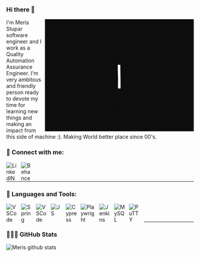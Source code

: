 ### Hi there 👋
<img align="right" alt="VSCode" width="400" height="300" src="./gif/helloFriend.gif"/>
I'm Meris Stupar software engineer and I work as a Quality Automation Assurance Engineer. I'm very ambitous and friendly person ready to devote my time for learning new things and making an impact from this side of machine :). Making World better place since 00's.


### 🔗 Connect with me:
[<img align="left" alt="LinkedIN" width="30px" src="https://cdn.jsdelivr.net/gh/devicons/devicon/icons/linkedin/linkedin-original.svg" style="padding-right:10px;" />](https://www.linkedin.com/in/meris-stupar-84610719a/)
[<img align="left" alt="Behance" width="30px" src="https://cdn.jsdelivr.net/gh/devicons/devicon/icons/behance/behance-original.svg" style="padding-right:10px;" />](https://www.behance.net/merisstupar)

####


<br />
<br />


---

### 🚀 Languages and Tools:

<img align="left" alt="VSCode" width="30px" style="padding-right:10px;" src="https://cdn.jsdelivr.net/gh/devicons/devicon/icons/vscode/vscode-original.svg"/>
<img align="left" alt="Spring" width="30px" style="padding-right:10px;" src="https://cdn.jsdelivr.net/gh/devicons/devicon/icons/html5/html5-original.svg"/>
<img align="left" alt="VSCode" width="30px" style="padding-right:10px;" src="https://cdn.jsdelivr.net/gh/devicons/devicon/icons/css3/css3-original.svg"/>
<img align="left" alt="JS" width="30px" style="padding-right:10px;" src="https://cdn.jsdelivr.net/gh/devicons/devicon/icons/javascript/javascript-original.svg"/>
<img align="left" alt="Cypress" width="30px" style="padding-right:10px;" src="https://iconape.com/wp-content/files/gj/370774/svg/370774.svg"/>
<img align="left" alt="Playwright" width="40px" style="padding-right:10px;" src="https://seeklogo.com/images/P/playwright-logo-22FA8B9E63-seeklogo.com.png"/>
<img align="left" alt="Jenkins" width="30px" style="padding-right:10px;" src="https://cdn.jsdelivr.net/gh/devicons/devicon/icons/jenkins/jenkins-original.svg"/>
<img align="left" alt="MySQL" width="30px" style="padding-right:10px;" src="https://cdn.jsdelivr.net/gh/devicons/devicon/icons/mysql/mysql-original.svg"/>
<img align="left" alt="PuTTY" width="30px" style="padding-right:10px;" src="https://cdn.jsdelivr.net/gh/devicons/devicon/icons/putty/putty-original.svg"/>




<br />
<br />


---

###  👨🏾‍💻  GitHub Stats

![Meris github stats](https://github-readme-stats-git-masterrstaa-rickstaa.vercel.app/api?username=MerisStupar&show_icons=true&count_private=true&hide_border=false&title_color=ff32f&icon_color=fffff&bg_color=09131B&text_color=ffffff&border_color=0s1325" )



